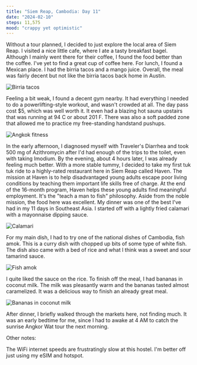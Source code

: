 ```yaml
---
title: "Siem Reap, Cambodia: Day 11"
date: "2024-02-10"
steps: 11,575
mood: "crappy yet optimistic"
---
```


Without a tour planned, I decided to just explore the local area of Siem Reap. I visited a nice little cafe, where I ate a tasty breakfast bagel. Although I mainly went there for their coffee, I found the food better than the coffee. I've yet to find a great cup of coffee here. For lunch, I found a Mexican place. I had the birria tacos and a mango juice. Overall, the meal was fairly decent but not like the birria tacos back home in Austin.

![Birria tacos](/images/birria-tacos.jpeg)

Feeling a bit weak, I found a decent gym nearby. It had everything I needed to do a powerlifting-style workout, and wasn't crowded at all. The day pass cost $5, which was well worth it. It even had a blazing hot sauna upstairs that was running at 94 C or about 201 F. There was also a soft padded zone that allowed me to practice my free-standing handstand pushups.

![Angkok fitness](/images/angkor-fitness.jpeg)

In the early afternoon, I diagnosed myself with Traveler's Diarrhea and took 500 mg of Azithromycin after I'd had enough of the trips to the toilet, even with taking Imodium. By the evening, about 4 hours later, I was already feeling much better. With a more stable tummy, I decided to take my first tuk tuk ride to a highly-rated restaurant here in Siem Reap called Haven. The mission at Haven is to help disadvantaged young adults escape poor living conditions by teaching them important life skills free of charge. At the end of the 16-month program, Haven helps these young adults find meaningful employment. It's the "teach a man to fish" philosophy. Aside from the noble mission, the food here was excellent. My dinner was one of the best I've had in my 11 days in Southeast Asia. I started off with a lightly fried calamari with a mayonnaise dipping sauce.

![Calamari](/images/calamari.jpeg)

For my main dish, I had to try one of the national dishes of Cambodia, fish amok. This is a curry dish with chopped up bits of some type of white fish. The dish also came with a bed of rice and what I think was a sweet and sour tamarind sauce.

![Fish amok](/images/fish-amok.jpeg)

I quite liked the sauce on the rice. To finish off the meal, I had bananas in coconut milk. The milk was pleasantly warm and the bananas tasted almost caramelized. It was a delicious way to finish an already great meal.

![Bananas in coconut milk](/images/bananas-in-coconut-milk.jpeg)

After dinner, I briefly walked through the markets here, not finding much. It was an early bedtime for me, since I had to awake at 4 AM to catch the sunrise Angkor Wat tour the next morning.

Other notes:

The WiFi internet speeds are frustratingly slow at this hostel. I'm better off just using my eSIM and hotspot.
